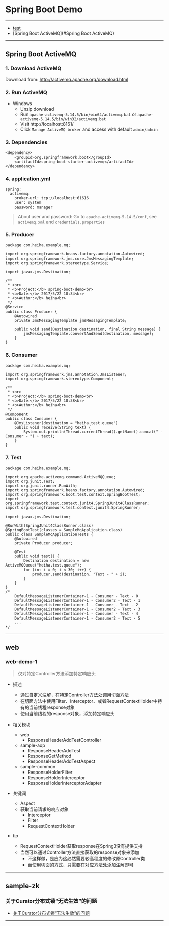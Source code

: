 # Spring Boot Demo

--------------------------------------------------------------

- [test](#test)
- [Spring Boot ActiveMQ](#Spring Boot ActiveMQ)

--------------------------------------------------------------

## Spring Boot ActiveMQ

### 1. Download ActiveMQ

Download from: http://activemq.apache.org/download.html

### 2. Run ActiveMQ

- Windows
    - Unzip download
    - Run `apache-activemq-5.14.5/bin/win64/activemq.bat` or `apache-activemq-5.14.5/bin/win32/activemq.bat`
    - Visit http://localhost:8161/
    - Click `Manage ActiveMQ broker` and access with default `admin/admin`

### 3. Dependencies

```
<dependency>
    <groupId>org.springframework.boot</groupId>
    <artifactId>spring-boot-starter-activemq</artifactId>
</dependency>
```

### 4. application.yml

```
spring:
  activemq:
    broker-url: tcp://localhost:61616
    user: system
    password: manager
```

> About user and password: Go to `apache-activemq-5.14.5/conf`, see `activemq.xml` and `credentials.properties`

### 5. Producer

```
package com.heiha.example.mq;

import org.springframework.beans.factory.annotation.Autowired;
import org.springframework.jms.core.JmsMessagingTemplate;
import org.springframework.stereotype.Service;

import javax.jms.Destination;

/**
 * <br>
 * <b>Project:</b> spring-boot-demo<br>
 * <b>Date:</b> 2017/5/22 18:34<br>
 * <b>Author:</b> heiha<br>
 */
@Service
public class Producer {
    @Autowired
    private JmsMessagingTemplate jmsMessagingTemplate;

    public void send(Destination destination, final String message) {
        jmsMessagingTemplate.convertAndSend(destination, message);
    }
}
```

### 6. Consumer

```
package com.heiha.example.mq;

import org.springframework.jms.annotation.JmsListener;
import org.springframework.stereotype.Component;

/**
 * <br>
 * <b>Project:</b> spring-boot-demo<br>
 * <b>Date:</b> 2017/5/22 18:38<br>
 * <b>Author:</b> heiha<br>
 */
@Component
public class Consumer {
    @JmsListener(destination = "heiha.test.queue")
    public void receive(String text) {
        System.out.println(Thread.currentThread().getName().concat(" - Consumer - ") + text);
    }
}
```

### 7. Test

```
package com.heiha.example.mq;

import org.apache.activemq.command.ActiveMQQueue;
import org.junit.Test;
import org.junit.runner.RunWith;
import org.springframework.beans.factory.annotation.Autowired;
import org.springframework.boot.test.context.SpringBootTest;
import org.springframework.test.context.junit4.SpringJUnit4ClassRunner;
import org.springframework.test.context.junit4.SpringRunner;

import javax.jms.Destination;

@RunWith(SpringJUnit4ClassRunner.class)
@SpringBootTest(classes = SampleMqApplication.class)
public class SampleMqApplicationTests {
	@Autowired
	private Producer producer;

	@Test
	public void test() {
		Destination destination = new ActiveMQQueue("heiha.test.queue");
		for (int i = 0; i < 30; i++) {
			producer.send(destination, "Text - " + i);
		}
	}
}
/*
    DefaultMessageListenerContainer-1 - Consumer - Text - 0
    DefaultMessageListenerContainer-1 - Consumer2 - Text - 1
    DefaultMessageListenerContainer-1 - Consumer - Text - 2
    DefaultMessageListenerContainer-1 - Consumer2 - Text - 3
    DefaultMessageListenerContainer-1 - Consumer - Text - 4
    DefaultMessageListenerContainer-1 - Consumer2 - Text - 5
    ...
*/
```



--------------------------------------------------------------

## web

### web-demo-1

> 仅对特定Controller方法添加特定响应头

- 描述
    - 通过自定义注解，在特定Controller方法处调用切面方法
    - 在切面方法中使用Filter、Interceptor、或者RequestContextHolder中持有的当前线程response对象
    - 使用当前线程的response对象，添加特定响应头

- 相关模块
    - web
        - ResponseHeaderAddTestController
    - sample-aop
        - ResponseHeaderAddTest
        - ResponseGetMethod
        - ResponseHeaderAddTestAspect
    - sample-common
        - ResponseHolderFilter
        - ResponseHolderInterceptor
        - ResponseHolderInterceptorAdapter
    
- 关键词
    - Aspect
    - 获取当前请求的响应对象
        - Interceptor
        - Filter
        - RequestContextHolder
        
- tip
    - RequestContextHolder获取response在Spring3没有提供支持
    - 当然可以通过Controller方法直接获取的response对象来添加
        - 不这样做，是应为这必然需要较高程度的修改原Controller类
        - 而使用切面的方式，只需要在对应方法处添加注解即可

--------------------------------------------------------------

## sample-zk

### 关于Curator分布式锁“无法生效”的问题

- [关于Curator分布式锁“无法生效”的问题](http://blog.csdn.net/szj9106/article/details/72393764)

--------------------------------------------------------------




